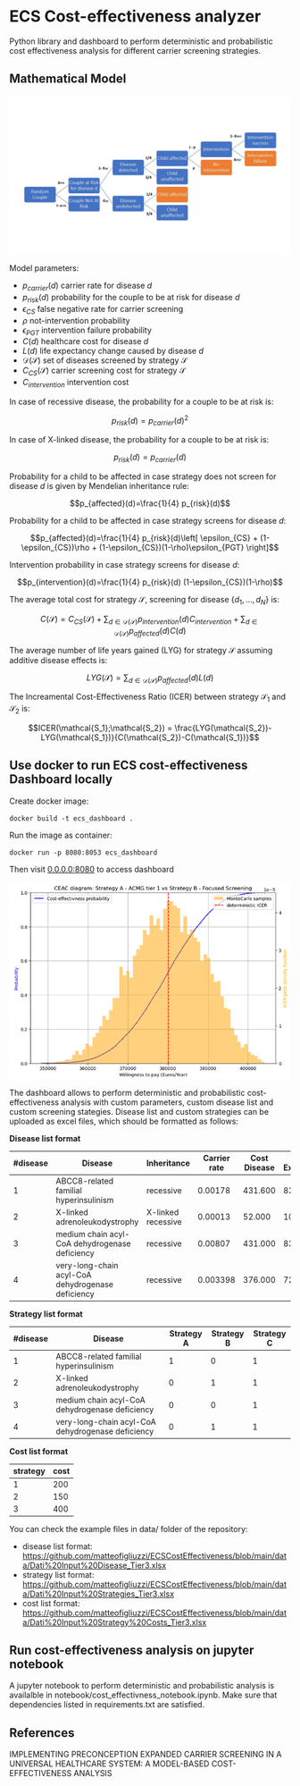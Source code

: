 # ECS Cost-effectiveness analyzer
Python library and dashboard to perform deterministic and probabilistic cost effectiveness analysis for
different carrier screening strategies.

## Mathematical Model


![plot](./resources/ecs.jpg)

Model parameters:

- $p_{carrier}(d)$ carrier rate for disease $d$
- $p_{risk}(d)$ probability for the couple to be at risk for disease $d$
- $\epsilon_{CS}$ false negative rate for carrier screening
- $\rho$ not-intervention probability
- $\epsilon_{PGT}$ intervention failure probability
- $C(d)$ healthcare cost for disease $d$
- $L(d)$ life expectancy change caused by disease $d$
- $\mathcal{D}(\mathcal{S})$ set of diseases screened by strategy $\mathcal{S}$ 
- $C_{CS}(\mathcal{S})$ carrier screening cost for strategy $\mathcal{S}$
- $C_{intervention}$ intervention cost

In case of recessive disease, the probability for a couple to be at risk is:

$$p_{risk}(d) = p_{carrier}(d)^2$$

In case of X-linked disease, the probability for a couple to be at risk is:

$$p_{risk}(d) = p_{carrier}(d)$$

Probability for a child to be affected in case strategy does not screen for disease $d$ is given by Mendelian inheritance rule:

$$p_{affected}(d)=\frac{1}{4} p_{risk}(d)$$

Probability for a child to be affected in case strategy screens for disease $d$:

$$p_{affected}(d)=\frac{1}{4} p_{risk}(d)\left[ \epsilon_{CS} + (1-\epsilon_{CS})\rho + (1-\epsilon_{CS})(1-\rho)\epsilon_{PGT}  \right]$$

Intervention probability in case strategy screens for disease $d$:

$$p_{intervention}(d)=\frac{1}{4} p_{risk}(d) (1-\epsilon_{CS})(1-\rho)$$


The average total cost for strategy $\mathcal{S}$, screening for disease $\{d_1,...,d_N\}$ is:

$$C(\mathcal{S}) = C_{CS}(\mathcal{S}) + \sum_{d\in\mathcal{D}(\mathcal{S})} p_{intervention}(d) C_{intervention} + \sum_{d\in\mathcal{D}(\mathcal{S})} p_{affected}(d) C(d)$$

The average number of life years gained (LYG) for strategy $\mathcal{S}$ assuming additive disease effects is:

$$LYG(\mathcal{S}) = \sum_{d\in\mathcal{D}(\mathcal{S})} p_{affected}(d) L(d)$$

The Increamental Cost-Effectiveness Ratio (ICER) between strategy $\mathcal{S_1}$ and $\mathcal{S_2}$ is:

$$ICER(\mathcal{S_1};\mathcal{S_2}) = \frac{LYG(\mathcal{S_2})-LYG(\mathcal{S_1})}{C(\mathcal{S_2})-C(\mathcal{S_1})}$$

## Use docker to run ECS cost-effectiveness Dashboard locally 

Create docker image:

    docker build -t ecs_dashboard .

Run the image as container:

    docker run -p 8080:8053 ecs_dashboard

Then visit [0.0.0.0:8080](http://0.0.0.0:8080/) to access dashboard


![plot](./resources/CEAC.png)


The dashboard allows to perform deterministic and probabilistic cost-effectiveness analysis with 
custom parameters, custom disease list and custom screening stategies. Disease list and custom strategies 
can be uploaded as excel files, which should be formatted as follows:

**Disease list format**

|#disease|Disease|Inheritance|Carrier rate|Cost Disease|Life Expectancy|
|--|--------|---|---|---|----------|
|1|ABCC8-related familial hyperinsulinism|recessive|0.00178|431.600|83|
|2|X-linked adrenoleukodystrophy|X-linked recessive|0.00013|52.000|10|
|3|medium chain acyl-CoA dehydrogenase deficiency|recessive|0.00807|431.000|83|
|4|very-long-chain acyl-CoA dehydrogenase deficiency|recessive|0.003398|376.000|72.4|


**Strategy list format**

|#disease|Disease|Strategy A|Strategy B|Strategy C|
|--|--------|---|---|---|
|1|ABCC8-related familial hyperinsulinism|1|0|1|
|2|X-linked adrenoleukodystrophy|0|1|1|
|3|medium chain acyl-CoA dehydrogenase deficiency|0|0|1|
|4|very-long-chain acyl-CoA dehydrogenase deficiency|0|1|1|


**Cost list format**

| strategy | cost |
|----------|------|
| 1        | 200  |
| 2        | 150  |                                               |
| 3        | 400  |


You can check the example files in data/ folder of the repository:

- disease list format: https://github.com/matteofigliuzzi/ECSCostEffectiveness/blob/main/data/Dati%20Input%20Disease_Tier3.xlsx
- strategy list format: https://github.com/matteofigliuzzi/ECSCostEffectiveness/blob/main/data/Dati%20Input%20Strategies_Tier3.xlsx
- cost list format: https://github.com/matteofigliuzzi/ECSCostEffectiveness/blob/main/data/Dati%20Input%20Strategy%20Costs_Tier3.xlsx



## Run cost-effectiveness analysis on jupyter notebook

A jupyter notebook to perform deterministic and probabilistic analysis is availalble in 
notebook/cost_effectivness_notebook.ipynb. Make sure that dependencies listed in requirements.txt are satisfied.


## References

IMPLEMENTING PRECONCEPTION EXPANDED CARRIER SCREENING IN A UNIVERSAL HEALTHCARE SYSTEM: A MODEL-BASED COST-EFFECTIVENESS ANALYSIS 


